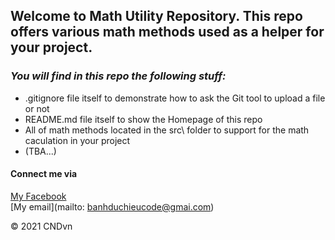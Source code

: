 ## Welcome to Math Utility Repository. This repo offers various math methods used as a helper for your project.

### *_You will find in this repo the following stuff:_*
* .gitignore file itself to demonstrate how to ask the Git tool to upload a file or not
* README.md file itself to show the Homepage of this repo
* All of math methods located in the src\ folder to support for the math caculation in your project
* (TBA...)
#### Connect me via
[My Facebook](https://www.facebook.com/cnd.duchieu)  
[My email](mailto: banhduchieucode@gmai.com)

© 2021 CNDvn